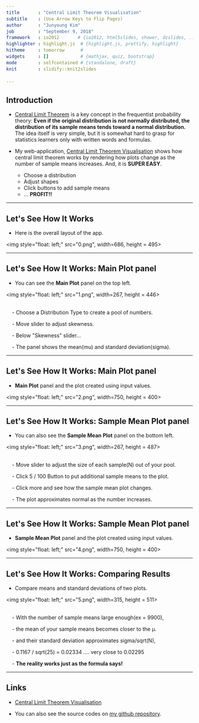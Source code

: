 ```yaml
---
title       : "Central Limit Theorem Visualisation"
subtitle    : (Use Arrow Keys to Flip Pages)
author      : "Junyoung Kim"
job         : "September 9, 2018"
framework   : io2012       # {io2012, html5slides, shower, dzslides, ...}
highlighter : highlight.js  # {highlight.js, prettify, highlight}
hitheme     : tomorrow      # 
widgets     : []            # {mathjax, quiz, bootstrap}
mode        : selfcontained # {standalone, draft}
knit        : slidify::knit2slides

---
```



## Introduction

- [Central Limit Theorem](https://en.wikipedia.org/wiki/Central_limit_theorem) is a key concept in the frequentist probability theory: **Even if the original distribution is not normally distributed, the distribution of its sample means tends toward a normal distribution.** The idea itself is very simple, but it is somewhat hard to grasp for statistics learners only with written words and formulas. 

- My web-application, [Central Limit Theorem Visualisation](https://ethanjyk.shinyapps.io/cltvis/) shows how central limit theorem works by rendering how plots change as the number of sample means increases. And, it is **SUPER EASY**. 

  - Choose a distribution
  - Adjust shapes
  - Click buttons to add sample means
  - ... **PROFIT!!**

--- 

## Let's See How It Works

- Here is the overall layout of the app.

<img style="float: left;" src="0.png", width=686, height = 495> 

---

## Let's See How It Works: Main Plot panel

- You can see the **Main Plot** panel on the top left.

<img style="float: left;" src="1.png", width=267, height = 446> <br></br>

&nbsp;&nbsp;&nbsp;&nbsp;- Choose a Distribution Type to create a pool of numbers.

&nbsp;&nbsp;&nbsp;&nbsp;- Move slider to adjust skewness.

&nbsp;&nbsp;&nbsp;&nbsp;- Below "Skewness" slider... 

&nbsp;&nbsp;&nbsp;&nbsp;- The panel shows the mean(mu) and standard deviation(sigma).


---

## Let's See How It Works: Main Plot panel

- **Main Plot** panel and the plot created using input values.

<img style="float: left;" src="2.png", width=750, height = 400>


---

## Let's See How It Works: Sample Mean Plot panel

- You can also see the **Sample Mean Plot** panel on the bottom left.

<img style="float: left;" src="3.png", width=267, height = 487> <br></br>

&nbsp;&nbsp;&nbsp;&nbsp;- Move slider to adjust the size of each sample(N) out of your pool.

&nbsp;&nbsp;&nbsp;&nbsp;- Click 5 / 100 Button to put additional sample means to the plot.

&nbsp;&nbsp;&nbsp;&nbsp;- Click more and see how the sample mean plot changes. 

&nbsp;&nbsp;&nbsp;&nbsp;- The plot approximates normal as the number increases.


---

## Let's See How It Works: Sample Mean Plot panel

- **Sample Mean Plot** panel and the plot created using input values.

<img style="float: left;" src="4.png", width=750, height = 400>


---

## Let's See How It Works: Comparing Results

- Compare means and standard deviations of two plots.

<img style="float: left;" src="5.png", width=315, height = 511> <br></br>

&nbsp;&nbsp;&nbsp;&nbsp;- With the number of sample means large enough(ex = 9900),

&nbsp;&nbsp;&nbsp;&nbsp;- the mean of your sample means becomes closer to the μ.

&nbsp;&nbsp;&nbsp;&nbsp;- and their standard deviation approximates sigma/sqrt(N), 

&nbsp;&nbsp;&nbsp;&nbsp;- 0.1167 / sqrt(25) = 0.02334 .... very close to 0.02295

&nbsp;&nbsp;&nbsp;&nbsp;- **The reality works just as the formula says!**

---

## Links

- [Central Limit Theorem Visualisation](https://ethanjyk.shinyapps.io/cltvis/)

- You can also see the source codes on [my github repository](https://github.com/EthanJYK/datasciencecoursera/tree/master/9.%20Developing%20Data%20Products/CLTvis). 
